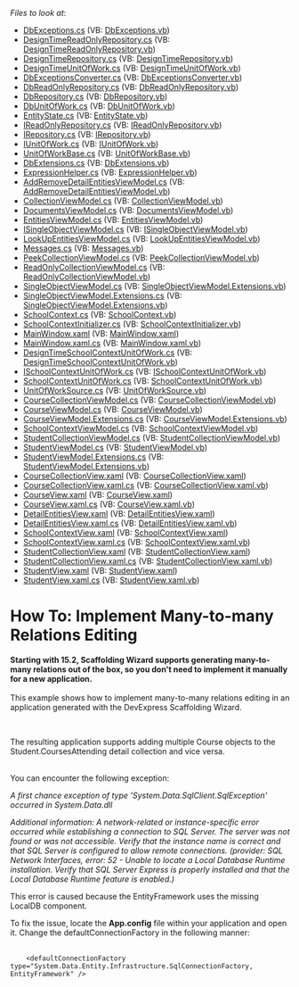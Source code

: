 <!-- default file list -->
*Files to look at*:

* [DbExceptions.cs](./CS/Scaffolding.ManyToMany/Common/DataModel/DbExceptions.cs) (VB: [DbExceptions.vb](./VB/Scaffolding.ManyToMany/Common/DataModel/DbExceptions.vb))
* [DesignTimeReadOnlyRepository.cs](./CS/Scaffolding.ManyToMany/Common/DataModel/DesignTimeReadOnlyRepository.cs) (VB: [DesignTimeReadOnlyRepository.vb](./VB/Scaffolding.ManyToMany/Common/DataModel/DesignTimeReadOnlyRepository.vb))
* [DesignTimeRepository.cs](./CS/Scaffolding.ManyToMany/Common/DataModel/DesignTimeRepository.cs) (VB: [DesignTimeRepository.vb](./VB/Scaffolding.ManyToMany/Common/DataModel/DesignTimeRepository.vb))
* [DesignTimeUnitOfWork.cs](./CS/Scaffolding.ManyToMany/Common/DataModel/DesignTimeUnitOfWork.cs) (VB: [DesignTimeUnitOfWork.vb](./VB/Scaffolding.ManyToMany/Common/DataModel/DesignTimeUnitOfWork.vb))
* [DbExceptionsConverter.cs](./CS/Scaffolding.ManyToMany/Common/DataModel/EntityFramework/DbExceptionsConverter.cs) (VB: [DbExceptionsConverter.vb](./VB/Scaffolding.ManyToMany/Common/DataModel/EntityFramework/DbExceptionsConverter.vb))
* [DbReadOnlyRepository.cs](./CS/Scaffolding.ManyToMany/Common/DataModel/EntityFramework/DbReadOnlyRepository.cs) (VB: [DbReadOnlyRepository.vb](./VB/Scaffolding.ManyToMany/Common/DataModel/EntityFramework/DbReadOnlyRepository.vb))
* [DbRepository.cs](./CS/Scaffolding.ManyToMany/Common/DataModel/EntityFramework/DbRepository.cs) (VB: [DbRepository.vb](./VB/Scaffolding.ManyToMany/Common/DataModel/EntityFramework/DbRepository.vb))
* [DbUnitOfWork.cs](./CS/Scaffolding.ManyToMany/Common/DataModel/EntityFramework/DbUnitOfWork.cs) (VB: [DbUnitOfWork.vb](./VB/Scaffolding.ManyToMany/Common/DataModel/EntityFramework/DbUnitOfWork.vb))
* [EntityState.cs](./CS/Scaffolding.ManyToMany/Common/DataModel/EntityState.cs) (VB: [EntityState.vb](./VB/Scaffolding.ManyToMany/Common/DataModel/EntityState.vb))
* [IReadOnlyRepository.cs](./CS/Scaffolding.ManyToMany/Common/DataModel/IReadOnlyRepository.cs) (VB: [IReadOnlyRepository.vb](./VB/Scaffolding.ManyToMany/Common/DataModel/IReadOnlyRepository.vb))
* [IRepository.cs](./CS/Scaffolding.ManyToMany/Common/DataModel/IRepository.cs) (VB: [IRepository.vb](./VB/Scaffolding.ManyToMany/Common/DataModel/IRepository.vb))
* [IUnitOfWork.cs](./CS/Scaffolding.ManyToMany/Common/DataModel/IUnitOfWork.cs) (VB: [IUnitOfWork.vb](./VB/Scaffolding.ManyToMany/Common/DataModel/IUnitOfWork.vb))
* [UnitOfWorkBase.cs](./CS/Scaffolding.ManyToMany/Common/DataModel/UnitOfWorkBase.cs) (VB: [UnitOfWorkBase.vb](./VB/Scaffolding.ManyToMany/Common/DataModel/UnitOfWorkBase.vb))
* [DbExtensions.cs](./CS/Scaffolding.ManyToMany/Common/Utils/DbExtensions.cs) (VB: [DbExtensions.vb](./VB/Scaffolding.ManyToMany/Common/Utils/DbExtensions.vb))
* [ExpressionHelper.cs](./CS/Scaffolding.ManyToMany/Common/Utils/ExpressionHelper.cs) (VB: [ExpressionHelper.vb](./VB/Scaffolding.ManyToMany/Common/Utils/ExpressionHelper.vb))
* [AddRemoveDetailEntitiesViewModel.cs](./CS/Scaffolding.ManyToMany/Common/ViewModel/AddRemoveDetailEntitiesViewModel.cs) (VB: [AddRemoveDetailEntitiesViewModel.vb](./VB/Scaffolding.ManyToMany/Common/ViewModel/AddRemoveDetailEntitiesViewModel.vb))
* [CollectionViewModel.cs](./CS/Scaffolding.ManyToMany/Common/ViewModel/CollectionViewModel.cs) (VB: [CollectionViewModel.vb](./VB/Scaffolding.ManyToMany/Common/ViewModel/CollectionViewModel.vb))
* [DocumentsViewModel.cs](./CS/Scaffolding.ManyToMany/Common/ViewModel/DocumentsViewModel.cs) (VB: [DocumentsViewModel.vb](./VB/Scaffolding.ManyToMany/Common/ViewModel/DocumentsViewModel.vb))
* [EntitiesViewModel.cs](./CS/Scaffolding.ManyToMany/Common/ViewModel/EntitiesViewModel.cs) (VB: [EntitiesViewModel.vb](./VB/Scaffolding.ManyToMany/Common/ViewModel/EntitiesViewModel.vb))
* [ISingleObjectViewModel.cs](./CS/Scaffolding.ManyToMany/Common/ViewModel/ISingleObjectViewModel.cs) (VB: [ISingleObjectViewModel.vb](./VB/Scaffolding.ManyToMany/Common/ViewModel/ISingleObjectViewModel.vb))
* [LookUpEntitiesViewModel.cs](./CS/Scaffolding.ManyToMany/Common/ViewModel/LookUpEntitiesViewModel.cs) (VB: [LookUpEntitiesViewModel.vb](./VB/Scaffolding.ManyToMany/Common/ViewModel/LookUpEntitiesViewModel.vb))
* [Messages.cs](./CS/Scaffolding.ManyToMany/Common/ViewModel/Messages.cs) (VB: [Messages.vb](./VB/Scaffolding.ManyToMany/Common/ViewModel/Messages.vb))
* [PeekCollectionViewModel.cs](./CS/Scaffolding.ManyToMany/Common/ViewModel/PeekCollectionViewModel.cs) (VB: [PeekCollectionViewModel.vb](./VB/Scaffolding.ManyToMany/Common/ViewModel/PeekCollectionViewModel.vb))
* [ReadOnlyCollectionViewModel.cs](./CS/Scaffolding.ManyToMany/Common/ViewModel/ReadOnlyCollectionViewModel.cs) (VB: [ReadOnlyCollectionViewModel.vb](./VB/Scaffolding.ManyToMany/Common/ViewModel/ReadOnlyCollectionViewModel.vb))
* [SingleObjectViewModel.cs](./CS/Scaffolding.ManyToMany/Common/ViewModel/SingleObjectViewModel.cs) (VB: [SingleObjectViewModel.Extensions.vb](./VB/Scaffolding.ManyToMany/Common/ViewModel/SingleObjectViewModel.Extensions.vb))
* [SingleObjectViewModel.Extensions.cs](./CS/Scaffolding.ManyToMany/Common/ViewModel/SingleObjectViewModel.Extensions.cs) (VB: [SingleObjectViewModel.Extensions.vb](./VB/Scaffolding.ManyToMany/Common/ViewModel/SingleObjectViewModel.Extensions.vb))
* [SchoolContext.cs](./CS/Scaffolding.ManyToMany/Data/SchoolContext.cs) (VB: [SchoolContext.vb](./VB/Scaffolding.ManyToMany/Data/SchoolContext.vb))
* [SchoolContextInitializer.cs](./CS/Scaffolding.ManyToMany/Data/SchoolContextInitializer.cs) (VB: [SchoolContextInitializer.vb](./VB/Scaffolding.ManyToMany/Data/SchoolContextInitializer.vb))
* [MainWindow.xaml](./CS/Scaffolding.ManyToMany/MainWindow.xaml) (VB: [MainWindow.xaml](./VB/Scaffolding.ManyToMany/MainWindow.xaml))
* [MainWindow.xaml.cs](./CS/Scaffolding.ManyToMany/MainWindow.xaml.cs) (VB: [MainWindow.xaml.vb](./VB/Scaffolding.ManyToMany/MainWindow.xaml.vb))
* [DesignTimeSchoolContextUnitOfWork.cs](./CS/Scaffolding.ManyToMany/SchoolContextDataModel/DesignTimeSchoolContextUnitOfWork.cs) (VB: [DesignTimeSchoolContextUnitOfWork.vb](./VB/Scaffolding.ManyToMany/SchoolContextDataModel/DesignTimeSchoolContextUnitOfWork.vb))
* [ISchoolContextUnitOfWork.cs](./CS/Scaffolding.ManyToMany/SchoolContextDataModel/ISchoolContextUnitOfWork.cs) (VB: [ISchoolContextUnitOfWork.vb](./VB/Scaffolding.ManyToMany/SchoolContextDataModel/ISchoolContextUnitOfWork.vb))
* [SchoolContextUnitOfWork.cs](./CS/Scaffolding.ManyToMany/SchoolContextDataModel/SchoolContextUnitOfWork.cs) (VB: [SchoolContextUnitOfWork.vb](./VB/Scaffolding.ManyToMany/SchoolContextDataModel/SchoolContextUnitOfWork.vb))
* [UnitOfWorkSource.cs](./CS/Scaffolding.ManyToMany/SchoolContextDataModel/UnitOfWorkSource.cs) (VB: [UnitOfWorkSource.vb](./VB/Scaffolding.ManyToMany/SchoolContextDataModel/UnitOfWorkSource.vb))
* [CourseCollectionViewModel.cs](./CS/Scaffolding.ManyToMany/ViewModels/Course/CourseCollectionViewModel.cs) (VB: [CourseCollectionViewModel.vb](./VB/Scaffolding.ManyToMany/ViewModels/Course/CourseCollectionViewModel.vb))
* [CourseViewModel.cs](./CS/Scaffolding.ManyToMany/ViewModels/Course/CourseViewModel.cs) (VB: [CourseViewModel.vb](./VB/Scaffolding.ManyToMany/ViewModels/Course/CourseViewModel.vb))
* [CourseViewModel.Extensions.cs](./CS/Scaffolding.ManyToMany/ViewModels/Course/CourseViewModel.Extensions.cs) (VB: [CourseViewModel.Extensions.vb](./VB/Scaffolding.ManyToMany/ViewModels/Course/CourseViewModel.Extensions.vb))
* [SchoolContextViewModel.cs](./CS/Scaffolding.ManyToMany/ViewModels/SchoolContextViewModel.cs) (VB: [SchoolContextViewModel.vb](./VB/Scaffolding.ManyToMany/ViewModels/SchoolContextViewModel.vb))
* [StudentCollectionViewModel.cs](./CS/Scaffolding.ManyToMany/ViewModels/Student/StudentCollectionViewModel.cs) (VB: [StudentCollectionViewModel.vb](./VB/Scaffolding.ManyToMany/ViewModels/Student/StudentCollectionViewModel.vb))
* [StudentViewModel.cs](./CS/Scaffolding.ManyToMany/ViewModels/Student/StudentViewModel.cs) (VB: [StudentViewModel.vb](./VB/Scaffolding.ManyToMany/ViewModels/Student/StudentViewModel.vb))
* [StudentViewModel.Extensions.cs](./CS/Scaffolding.ManyToMany/ViewModels/Student/StudentViewModel.Extensions.cs) (VB: [StudentViewModel.Extensions.vb](./VB/Scaffolding.ManyToMany/ViewModels/Student/StudentViewModel.Extensions.vb))
* [CourseCollectionView.xaml](./CS/Scaffolding.ManyToMany/Views/Course/CourseCollectionView.xaml) (VB: [CourseCollectionView.xaml](./VB/Scaffolding.ManyToMany/Views/Course/CourseCollectionView.xaml))
* [CourseCollectionView.xaml.cs](./CS/Scaffolding.ManyToMany/Views/Course/CourseCollectionView.xaml.cs) (VB: [CourseCollectionView.xaml.vb](./VB/Scaffolding.ManyToMany/Views/Course/CourseCollectionView.xaml.vb))
* [CourseView.xaml](./CS/Scaffolding.ManyToMany/Views/Course/CourseView.xaml) (VB: [CourseView.xaml](./VB/Scaffolding.ManyToMany/Views/Course/CourseView.xaml))
* [CourseView.xaml.cs](./CS/Scaffolding.ManyToMany/Views/Course/CourseView.xaml.cs) (VB: [CourseView.xaml.vb](./VB/Scaffolding.ManyToMany/Views/Course/CourseView.xaml.vb))
* [DetailEntitiesView.xaml](./CS/Scaffolding.ManyToMany/Views/DetailEntitiesView.xaml) (VB: [DetailEntitiesView.xaml](./VB/Scaffolding.ManyToMany/Views/DetailEntitiesView.xaml))
* [DetailEntitiesView.xaml.cs](./CS/Scaffolding.ManyToMany/Views/DetailEntitiesView.xaml.cs) (VB: [DetailEntitiesView.xaml.vb](./VB/Scaffolding.ManyToMany/Views/DetailEntitiesView.xaml.vb))
* [SchoolContextView.xaml](./CS/Scaffolding.ManyToMany/Views/SchoolContextView.xaml) (VB: [SchoolContextView.xaml](./VB/Scaffolding.ManyToMany/Views/SchoolContextView.xaml))
* [SchoolContextView.xaml.cs](./CS/Scaffolding.ManyToMany/Views/SchoolContextView.xaml.cs) (VB: [SchoolContextView.xaml.vb](./VB/Scaffolding.ManyToMany/Views/SchoolContextView.xaml.vb))
* [StudentCollectionView.xaml](./CS/Scaffolding.ManyToMany/Views/Student/StudentCollectionView.xaml) (VB: [StudentCollectionView.xaml](./VB/Scaffolding.ManyToMany/Views/Student/StudentCollectionView.xaml))
* [StudentCollectionView.xaml.cs](./CS/Scaffolding.ManyToMany/Views/Student/StudentCollectionView.xaml.cs) (VB: [StudentCollectionView.xaml.vb](./VB/Scaffolding.ManyToMany/Views/Student/StudentCollectionView.xaml.vb))
* [StudentView.xaml](./CS/Scaffolding.ManyToMany/Views/Student/StudentView.xaml) (VB: [StudentView.xaml](./VB/Scaffolding.ManyToMany/Views/Student/StudentView.xaml))
* [StudentView.xaml.cs](./CS/Scaffolding.ManyToMany/Views/Student/StudentView.xaml.cs) (VB: [StudentView.xaml.vb](./VB/Scaffolding.ManyToMany/Views/Student/StudentView.xaml.vb))
<!-- default file list end -->
# How To: Implement Many-to-many Relations Editing


<p><strong>Starting with 15.2, Scaffolding Wizard supports generating many-to-many relations out of the box, so you don't need to implement it manually for a new application.</strong><br><br>This example shows how to implement many-to-many relations editing in an application generated with the DevExpress Scaffolding Wizard.</p>
<br>
<p>The resulting application supports adding multiple Course objects to the Student.CoursesAttending detail collection and vice versa.<br><br></p>
<p>You can encounter the following exception:</p>
<p><em>A first chance exception of type 'System.Data.SqlClient.SqlException' occurred in System.Data.dll</em></p>
<p><em>Additional information: A network-related or instance-specific error occurred while establishing a connection to SQL Server. The server was not found or was not accessible. Verify that the instance name is correct and that SQL Server is configured to allow remote connections. (provider: SQL Network Interfaces, error: 52 - Unable to locate a Local Database Runtime installation. Verify that SQL Server Express is properly installed and that the Local Database Runtime feature is enabled.)</em></p>
<p>This error is caused because the EntityFramework uses the missing LocalDB component.</p>
<p>To fix the issue, locate the <strong>App.config</strong> file within your application and open it. Change the defaultConnectionFactory in the following manner:<br><br></p>


```xaml
    <defaultConnectionFactory type="System.Data.Entity.Infrastructure.SqlConnectionFactory, EntityFramework" /> 
```



<br/>


